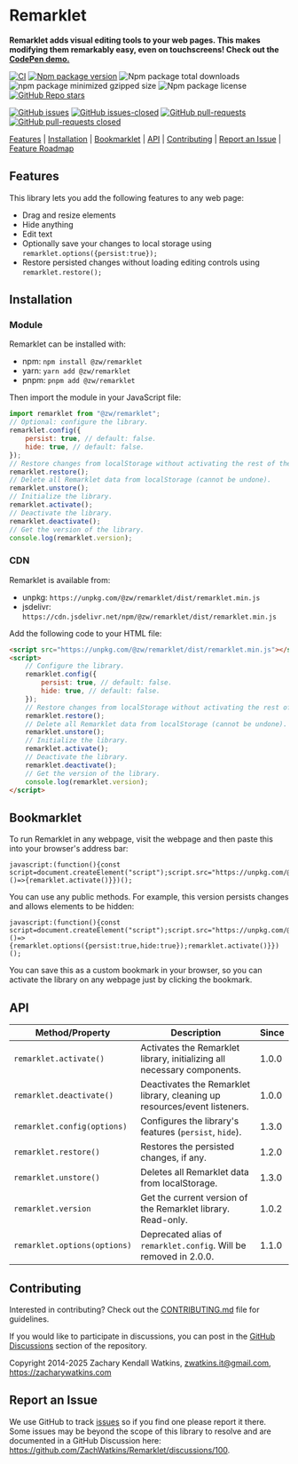 # Remarklet

**Remarklet adds visual editing tools to your web pages. This makes modifying them remarkably easy, even on touchscreens! Check out the [CodePen demo.](https://codepen.io/zw/full/azbEBKp)**

[![CI](https://github.com/zachwatkins/remarklet/actions/workflows/ci.yml/badge.svg)](https://github.com/zachwatkins/remarklet/actions/workflows/ci.yml)
[![Npm package version](https://flat.badgen.net/npm/v/@zw/remarklet)](https://npmjs.com/package/@zw/remarklet)
![Npm package total downloads](https://flat.badgen.net/npm/dt/@zw/remarklet)
![npm package minimized gzipped size](https://img.shields.io/bundlejs/size/%40zw%2Fremarklet%401.0.2)
![Npm package license](https://flat.badgen.net/npm/license/@zw/remarklet)
[![GitHub Repo stars](https://img.shields.io/github/stars/zachwatkins/remarklet)](https://github.com/zachwatkins/remarklet)

[![GitHub issues](https://img.shields.io/github/issues/ZachWatkins/remarklet.svg)](https://GitHub.com/ZachWatkins/remarklet/issues/)
[![GitHub issues-closed](https://img.shields.io/github/issues-closed/ZachWatkins/remarklet.svg)](https://GitHub.com/ZachWatkins/remarklet/issues?q=is%3Aissue+is%3Aclosed)
[![GitHub pull-requests](https://img.shields.io/github/issues-pr/Naereen/StrapDown.js.svg)](https://GitHub.com/ZachWatkins/remarklet/pull/)
[![GitHub pull-requests closed](https://img.shields.io/github/issues-pr-closed/ZachWatkins/remarklet.svg)](https://GitHub.com/ZachWatkins/remarklet/pull/)

[Features](#features) | [Installation](#installation) | [Bookmarklet](#bookmarklet) | [API](#api) | [Contributing](#contributing) | [Report an Issue](#report-an-issue) | [Feature Roadmap](https://github.com/ZachWatkins/Remarklet/discussions/98)

## Features

This library lets you add the following features to any web page:

- Drag and resize elements
- Hide anything
- Edit text
- Optionally save your changes to local storage using `remarklet.options({persist:true});`
- Restore persisted changes without loading editing controls using `remarklet.restore();`

## Installation

### Module

Remarklet can be installed with:

- npm: `npm install @zw/remarklet`
- yarn: `yarn add @zw/remarklet`
- pnpm: `pnpm add @zw/remarklet`

Then import the module in your JavaScript file:

```javascript
import remarklet from "@zw/remarklet";
// Optional: configure the library.
remarklet.config({
    persist: true, // default: false.
    hide: true, // default: false.
});
// Restore changes from localStorage without activating the rest of the library.
remarklet.restore();
// Delete all Remarklet data from localStorage (cannot be undone).
remarklet.unstore();
// Initialize the library.
remarklet.activate();
// Deactivate the library.
remarklet.deactivate();
// Get the version of the library.
console.log(remarklet.version);
```

### CDN

Remarklet is available from:

- unpkg: `https://unpkg.com/@zw/remarklet/dist/remarklet.min.js`
- jsdelivr: `https://cdn.jsdelivr.net/npm/@zw/remarklet/dist/remarklet.min.js`

Add the following code to your HTML file:

```html
<script src="https://unpkg.com/@zw/remarklet/dist/remarklet.min.js"></script>
<script>
    // Configure the library.
    remarklet.config({
        persist: true, // default: false.
        hide: true, // default: false.
    });
    // Restore changes from localStorage without activating the rest of the library.
    remarklet.restore();
    // Delete all Remarklet data from localStorage (cannot be undone).
    remarklet.unstore();
    // Initialize the library.
    remarklet.activate();
    // Deactivate the library.
    remarklet.deactivate();
    // Get the version of the library.
    console.log(remarklet.version);
</script>
```

## Bookmarklet

To run Remarklet in any webpage, visit the webpage and then paste this into your browser's address bar:

```
javascript:(function(){const script=document.createElement("script");script.src="https://unpkg.com/@zw/remarklet/dist/remarklet.min.js";document.head.appendChild(script);script.onload=()=>{remarklet.activate()}})();
```

You can use any public methods. For example, this version persists changes and allows elements to be hidden:

```
javascript:(function(){const script=document.createElement("script");script.src="https://unpkg.com/@zw/remarklet/dist/remarklet.min.js";document.head.appendChild(script);script.onload=()=>{remarklet.options({persist:true,hide:true});remarklet.activate()}})();
```

You can save this as a custom bookmark in your browser, so you can activate the library on any webpage just by clicking the bookmark.

## API

| Method/Property              | Description                                                               | Since |
| ---------------------------- | ------------------------------------------------------------------------- | ----- |
| `remarklet.activate()`       | Activates the Remarklet library, initializing all necessary components.   | 1.0.0 |
| `remarklet.deactivate()`     | Deactivates the Remarklet library, cleaning up resources/event listeners. | 1.0.0 |
| `remarklet.config(options)`  | Configures the library's features (`persist`, `hide`).                    | 1.3.0 |
| `remarklet.restore()`        | Restores the persisted changes, if any.                                   | 1.2.0 |
| `remarklet.unstore()`        | Deletes all Remarklet data from localStorage.                             | 1.3.0 |
| `remarklet.version`          | Get the current version of the Remarklet library. Read-only.              | 1.0.2 |
| `remarklet.options(options)` | Deprecated alias of `remarklet.config`. Will be removed in 2.0.0.         | 1.1.0 |

## Contributing

Interested in contributing? Check out the [CONTRIBUTING.md](https://github.com/zachwatkins/remarklet/blob/main/CONTRIBUTING.md) file for guidelines.

If you would like to participate in discussions, you can post in the [GitHub Discussions](https://github.com/ZachWatkins/Remarklet/discussions) section of the repository.

Copyright 2014-2025 Zachary Kendall Watkins, <zwatkins.it@gmail.com>, https://zacharywatkins.com

## Report an Issue

We use GitHub to track [issues](https://github.com/ZachWatkins/Remarklet/issues) so if you find one please report it there. Some issues may be beyond the scope of this library to resolve and are documented in a GitHub Discussion here: https://github.com/ZachWatkins/Remarklet/discussions/100.
